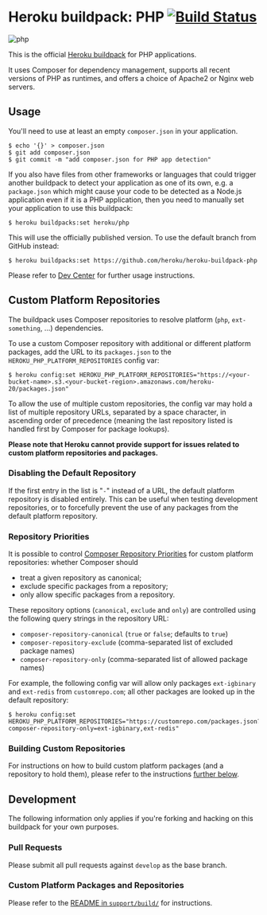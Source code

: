 # Heroku buildpack: PHP [![Build Status](https://circleci.com/gh/heroku/heroku-buildpack-php.svg?style=svg)](https://circleci.com/gh/heroku/heroku-buildpack-php)

![php](https://cloud.githubusercontent.com/assets/51578/8882982/73ea501a-3219-11e5-8f87-311e6b8a86fc.jpg)


This is the official [Heroku buildpack](http://devcenter.heroku.com/articles/buildpacks) for PHP applications.

It uses Composer for dependency management, supports all recent versions of PHP as runtimes, and offers a choice of Apache2 or Nginx web servers.

## Usage

You'll need to use at least an empty `composer.json` in your application.

    $ echo '{}' > composer.json
    $ git add composer.json
    $ git commit -m "add composer.json for PHP app detection"

If you also have files from other frameworks or languages that could trigger another buildpack to detect your application as one of its own, e.g. a `package.json` which might cause your code to be detected as a Node.js application even if it is a PHP application, then you need to manually set your application to use this buildpack:

    $ heroku buildpacks:set heroku/php

This will use the officially published version. To use the default branch from GitHub instead:

    $ heroku buildpacks:set https://github.com/heroku/heroku-buildpack-php

Please refer to [Dev Center](https://devcenter.heroku.com/categories/php) for further usage instructions.

## Custom Platform Repositories

The buildpack uses Composer repositories to resolve platform (`php`, `ext-something`, ...) dependencies.

To use a custom Composer repository with additional or different platform packages, add the URL to its `packages.json` to the `HEROKU_PHP_PLATFORM_REPOSITORIES` config var:

    $ heroku config:set HEROKU_PHP_PLATFORM_REPOSITORIES="https://<your-bucket-name>.s3.<your-bucket-region>.amazonaws.com/heroku-20/packages.json"

To allow the use of multiple custom repositories, the config var may hold a list of multiple repository URLs, separated by a space character, in ascending order of precedence (meaning the last repository listed is handled first by Composer for package lookups).

**Please note that Heroku cannot provide support for issues related to custom platform repositories and packages.**

### Disabling the Default Repository

If the first entry in the list is "`-`" instead of a URL, the default platform repository is disabled entirely. This can be useful when testing development repositories, or to forcefully prevent the use of any packages from the default platform repository.

### Repository Priorities

It is possible to control [Composer Repository Priorities](https://getcomposer.org/doc/articles/repository-priorities.md) for custom platform repositories: whether Composer should

- treat a given repository as canonical;
- exclude specific packages from a repository;
- only allow specific packages from a repository.

These repository options (`canonical`, `exclude` and `only`) are controlled using the following query strings in the repository URL:

- `composer-repository-canonical` (`true` or `false`; defaults to `true`)
- `composer-repository-exclude` (comma-separated list of excluded package names)
- `composer-repository-only` (comma-separated list of allowed package names)

For example, the following config var will allow only packages `ext-igbinary` and `ext-redis` from `customrepo.com`; all other packages are looked up in the default repository:

    $ heroku config:set HEROKU_PHP_PLATFORM_REPOSITORIES="https://customrepo.com/packages.json?composer-repository-only=ext-igbinary,ext-redis"

### Building Custom Repositories

For instructions on how to build custom platform packages (and a repository to hold them), please refer to the instructions [further below](#custom-platform-packages-and-repositories).

## Development

The following information only applies if you're forking and hacking on this buildpack for your own purposes.

### Pull Requests

Please submit all pull requests against `develop` as the base branch.

### Custom Platform Packages and Repositories

Please refer to the [README in `support/build/`](support/build/README.md) for instructions.

